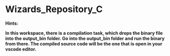 # Wizards_Repository_C

__Hints:__

**In this workspace, there is a compilation task, which drops the binary file into the output_bin folder. Go into the output_bin folder and run the binary from there. The compiled source code will be the one that is open in your vscode editor.**